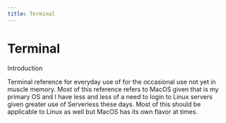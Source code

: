 ```yaml
---
title: Terminal
---
```


# Terminal

<div class="px-6">
  <div class="mt-8 mb-4 px-6 py-0.5 border-l-8 border-[#42b983] bg-[#f3f5f7]">
    <p class="text-[#2c3e50] font-semibold mb-0">Introduction</p>
    <p class="my-4 text-[#2c3e50]">Terminal reference for everyday use of for the occasional use not yet in muscle
      memory. Most of this reference refers to MacOS given that is my primary OS and I have less and less of a need to
      login to Linux servers given greater use of Serverless these days. Most of this should be applicable to Linux as
      well but MacOS has its own flavor at times.</p>
  </div>
</div>
